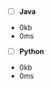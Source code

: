 <!-- 
문제 풀이시 사용용한 언어 앞에 비어있는 
대괄호 [ ] 안에  [x]로 입력해주시고
 , 메모리과, 시간을 입력해주세요! 
-->

- [ ] **Java**
- 0kb 
- 0ms


- [ ] **Python**
- 0kb 
- 0ms

>  <!-- 의견이 있다면 주석을 삭제하고, 이곳에 작성해주세요! -->

